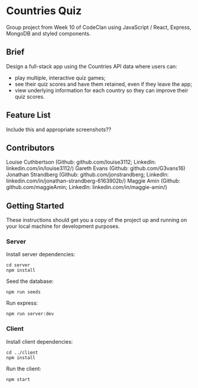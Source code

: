 # Countries Quiz

Group project from Week 10 of CodeClan using JavaScript / React, Express, MongoDB and styled components.


## Brief
Design a full-stack app using the Countries API data where users can:
- play multiple, interactive quiz games;
- see their quiz scores and have them retained, even if they leave the app;
- view underlying information for each country so they can improve their quiz scores.


## Feature List
Include this and appropriate screenshots??


## Contributors
Louise Cuthbertson (Github: github.com/louise3112; LinkedIn: linkedin.com/in/louise3112/)
Gareth Evans (Github: github.com/G3vans16)
Jonathan Strandberg (Github: github.com/jonstrandberg; LinkedIn: linkedin.com/in/jonathan-strandberg-6163902b/)
Maggie Amin (Github: github.com/maggieAmin; LinkedIn: linkedin.com/in/maggie-amin/)


## Getting Started

These instructions should get you a copy of the project up and running on your local machine for development purposes.

### Server

Install server dependencies:
```
cd server
npm install
```

Seed the database:
```
npm run seeds
```

Run express:
```
npm run server:dev
```

### Client

Install client dependencies:
```
cd ../client
npm install
```

Run the client:
```
npm start
```
